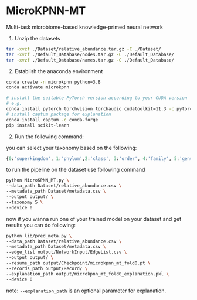 # MicroKPNN-MT

Multi-task microbiome-based knowledge-primed neural network

1. Unzip the datasets

```bash
tar -xvzf ./Dataset/relative_abundance.tar.gz -C ./Dataset/
tar -xvzf ./Default_Database/nodes.tar.gz -C ./Default_Database/
tar -xvzf ./Default_Database/names.tar.gz -C ./Default_Database/
```

2. Establish the anaconda environment

```bash
conda create -n microkpnn python=3.8
conda activate microkpnn

# install the suitable PyTorch version according to your CUDA version
# e.g.
conda install pytorch torchvision torchaudio cudatoolkit=11.3 -c pytorch
# install captum package for explanation
conda install captum -c conda-forge
pip install scikit-learn
```

2. Run the following command:  

you can select your taxonomy based on the following:

```python
{0:'superkingdom', 1:'phylum',2:'class', 3:'order', 4:'family', 5:'genus'}
```

to run the pipeline on the dataset use following command

```bash
python MicroKPNN_MT.py \
--data_path Dataset/relative_abundance.csv \
--metadata_path Dataset/metadata.csv \
--output output/ \
--taxonomy 5 \
--device 0
```

now if you wanna run one of your trained model on your dataset and get results you can do following:

```bash
python lib/pred_meta.py \
--data_path Dataset/relative_abundance.csv \
--metadata_path Dataset/metadata.csv \
--edge_list output/NetworkInput/EdgeList.csv \
--output output/ \
--resume_path output/Checkpoint/microkpnn_mt_fold0.pt \
--records_path output/Record/ \
--explanation_path output/microkpnn_mt_fold0_explanation.pkl \
--device 0 
```

note: `--explanation_path` is an optional parameter for explanation. 
